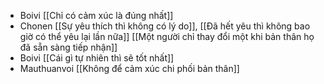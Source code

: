 - Boivi [[Chỉ có cảm xúc là đúng nhất]]
- Chonen [[Sự yêu thích thì không có lý do]], [[Đã hết yêu thì không bao giờ có thể yêu lại lần nữa]] [[Một người chỉ thay đổi một khi bản thân họ đã sẵn sàng tiếp nhận]]
- Boivi [[Cái gì tự nhiên thì sẽ tốt nhất]]
- Mauthuanvoi [[Không để cảm xúc chi phối bản thân]]